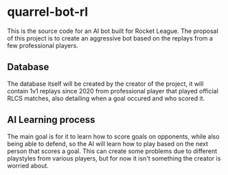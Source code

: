 # quarrel-bot-rl
This is the source code for an AI bot built for Rocket League. The proposal of this project is to create an aggressive bot based on the replays from a few professional players.

## Database
The database itself will be created by the creator of the project, it will contain 1v1 replays since 2020 from professional player that played official RLCS matches, also detailing when a goal occured and who scored it.

## AI Learning process
The main goal is for it to learn how to score goals on opponents, while also being able to defend, so the AI will learn how to play based on the next person that scores a goal. This can create some problems due to different playstyles from various players, but for now it isn't something the creator is worried about.
